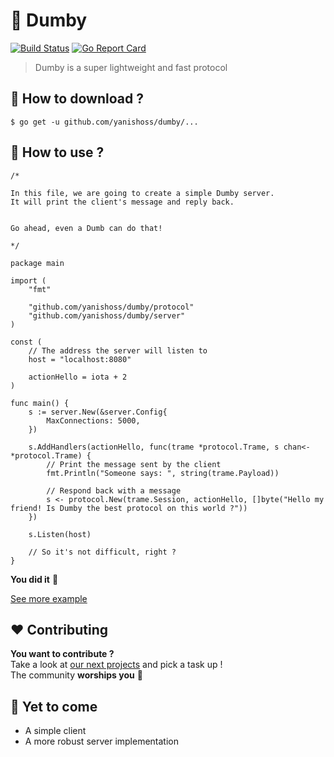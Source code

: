 # :ram: Dumby  
[![Build Status](https://travis-ci.org/yanishoss/dumby.svg?branch=master)](https://travis-ci.org/yanishoss/dumby)
[![Go Report Card](https://goreportcard.com/badge/github.com/yanishoss/dumby)](https://goreportcard.com/report/github.com/yanishoss/dumby)  

> Dumby is a super lightweight and fast protocol

## :satellite: How to download ?   
```shell
$ go get -u github.com/yanishoss/dumby/...
```

## :electric_plug: How to use ?

```golang
/*

In this file, we are going to create a simple Dumby server.
It will print the client's message and reply back.


Go ahead, even a Dumb can do that!

*/

package main

import (
	"fmt"

	"github.com/yanishoss/dumby/protocol"
	"github.com/yanishoss/dumby/server"
)

const (
	// The address the server will listen to
	host = "localhost:8080"

	actionHello = iota + 2
)

func main() {
	s := server.New(&server.Config{
		MaxConnections: 5000,
	})

	s.AddHandlers(actionHello, func(trame *protocol.Trame, s chan<- *protocol.Trame) {
		// Print the message sent by the client
		fmt.Println("Someone says: ", string(trame.Payload))

		// Respond back with a message
		s <- protocol.New(trame.Session, actionHello, []byte("Hello my friend! Is Dumby the best protocol on this world ?"))
	})

	s.Listen(host)

	// So it's not difficult, right ?
}
```  
**You did it** :clap:

[See more example](./example "Examples")

## :heart: Contributing
**You want to contribute ?**   
Take a look at [our next projects](https://github.com/yanishoss/dumby/projects "Projects") and pick a task up !  
The community **worships you** :clap:

## :running: Yet to come  

* A simple client
* A more robust server implementation
